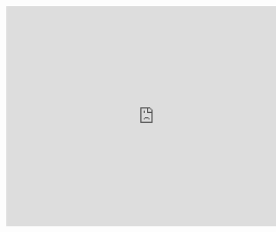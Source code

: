 <iframe src="https://hx7n46.csb.app/" width="800" height="600" frameborder="0" allowfullscreen></iframe>

